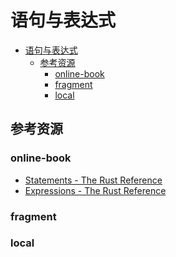 # 语句与表达式

<!--ts-->
* [语句与表达式](#语句与表达式)
   * [参考资源](#参考资源)
      * [online-book](#online-book)
      * [fragment](#fragment)
      * [local](#local)

<!-- Created by https://github.com/ekalinin/github-markdown-toc -->
<!-- Added by: runner, at: Sat Jul 23 05:11:40 UTC 2022 -->

<!--te-->

## 参考资源

### online-book

- [Statements - The Rust Reference](https://doc.rust-lang.org/stable/reference/statements.html)
- [Expressions - The Rust Reference](https://doc.rust-lang.org/stable/reference/expressions.html)

### fragment

### local
